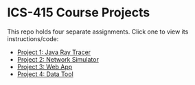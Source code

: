 # ICS-415 Course Projects

This repo holds four separate assignments. Click one to view its instructions/code:

- [Project 1: Java Ray Tracer](https://github.com/ywmsw/ICS-415/tree/main/Project%201/javaraytracer/src)
- [Project 2: Network Simulator](./Project%202/README.md)
- [Project 3: Web App](./Project%203/README.md)
- [Project 4: Data Tool](./Project%204/README.md)
